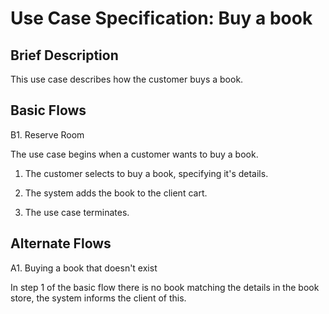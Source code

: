 Use Case Specification: Buy a book
=======

Brief Description
------
This use case describes how the customer buys a book.

Basic Flows
------
B1. Reserve Room

The use case begins when a customer wants to buy a book.

1. The customer selects to buy a book, specifying it's details.

2. The system adds the book to the client cart.

3. The use case terminates.

Alternate Flows
-------
A1. Buying a book that doesn't exist

In step 1 of the basic flow there is no book matching the details in the 
book store, the system informs the client of this.








